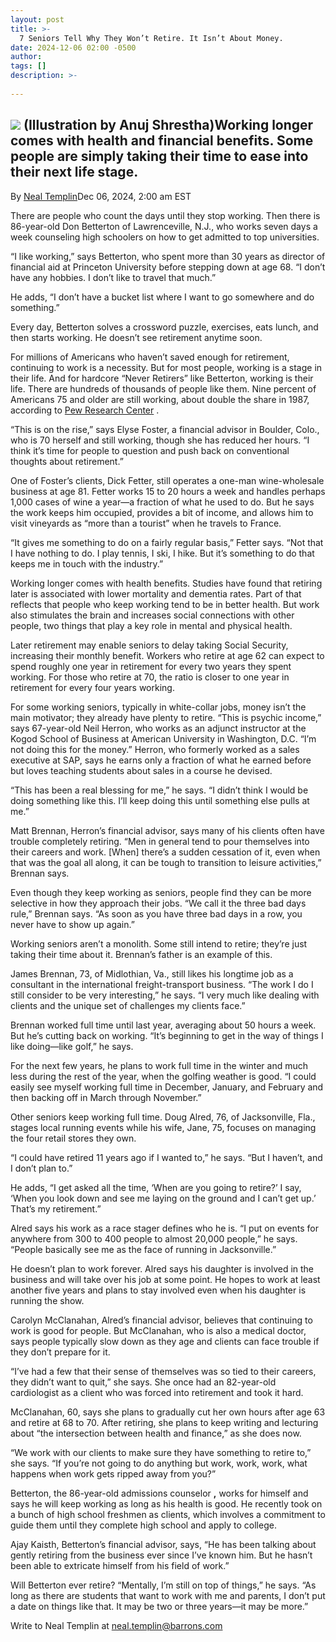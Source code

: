 ```yaml
---
layout: post
title: >-
  7 Seniors Tell Why They Won’t Retire. It Isn’t About Money.
date: 2024-12-06 02:00 -0500
author: 
tags: []
description: >-
  
---
```

![](https://images.barrons.com/im-67815771?width=940&height=626) (Illustration by Anuj Shrestha)Working longer comes with health and financial benefits. Some people are simply taking their time to ease into their next life stage.
-------------------------------------------------------------------------------------------------------------------------------------

By [Neal Templin](https://www.barrons.com/authors/neal-templin?mod=article_byline)Dec 06, 2024, 2:00 am EST

There are people who count the days until they stop working. Then there is 86-year-old Don Betterton of Lawrenceville, N.J., who works seven days a week counseling high schoolers on how to get admitted to top universities.

“I like working,” says Betterton, who spent more than 30 years as director of financial aid at Princeton University before stepping down at age 68. “I don’t have any hobbies. I don’t like to travel that much.”

He adds, “I don’t have a bucket list where I want to go somewhere and do something.”

Every day, Betterton solves a crossword puzzle, exercises, eats lunch, and then starts working. He doesn’t see retirement anytime soon.

For millions of Americans who haven’t saved enough for retirement, continuing to work is a necessity. But for most people, working is a stage in their life. And for hardcore “Never Retirers” like Betterton, working is their life. There are hundreds of thousands of people like them. Nine percent of Americans 75 and older are still working, about double the share in 1987, according to [Pew Research Center](https://www.pewresearch.org/social-trends/2023/12/14/the-growth-of-the-older-workforce/) .

“This is on the rise,” says Elyse Foster, a financial advisor in Boulder, Colo., who is 70 herself and still working, though she has reduced her hours. “I think it’s time for people to question and push back on conventional thoughts about retirement.”

One of Foster’s clients, Dick Fetter, still operates a one-man wine-wholesale business at age 81. Fetter works 15 to 20 hours a week and handles perhaps 1,000 cases of wine a year—a fraction of what he used to do. But he says the work keeps him occupied, provides a bit of income, and allows him to visit vineyards as “more than a tourist” when he travels to France.

“It gives me something to do on a fairly regular basis,” Fetter says. “Not that I have nothing to do. I play tennis, I ski, I hike. But it’s something to do that keeps me in touch with the industry.”

Working longer comes with health benefits. Studies have found that retiring later is associated with lower mortality and dementia rates. Part of that reflects that people who keep working tend to be in better health. But work also stimulates the brain and increases social connections with other people, two things that play a key role in mental and physical health.

Later retirement may enable seniors to delay taking Social Security, increasing their monthly benefit. Workers who retire at age 62 can expect to spend roughly one year in retirement for every two years they spent working. For those who retire at 70, the ratio is closer to one year in retirement for every four years working.

For some working seniors, typically in white-collar jobs, money isn’t the main motivator; they already have plenty to retire. “This is psychic income,” says 67-year-old Neil Herron, who works as an adjunct instructor at the Kogod School of Business at American University in Washington, D.C. “I’m not doing this for the money.” Herron, who formerly worked as a sales executive at SAP, says he earns only a fraction of what he earned before but loves teaching students about sales in a course he devised.

“This has been a real blessing for me,” he says. “I didn’t think I would be doing something like this. I’ll keep doing this until something else pulls at me.”

Matt Brennan, Herron’s financial advisor, says many of his clients often have trouble completely retiring. “Men in general tend to pour themselves into their careers and work. [When] there’s a sudden cessation of it, even when that was the goal all along, it can be tough to transition to leisure activities,” Brennan says.

Even though they keep working as seniors, people find they can be more selective in how they approach their jobs. “We call it the three bad days rule,” Brennan says. “As soon as you have three bad days in a row, you never have to show up again.”

Working seniors aren’t a monolith. Some still intend to retire; they’re just taking their time about it. Brennan’s father is an example of this.

James Brennan, 73, of Midlothian, Va., still likes his longtime job as a consultant in the international freight-transport business. “The work I do I still consider to be very interesting,” he says. “I very much like dealing with clients and the unique set of challenges my clients face.”

Brennan worked full time until last year, averaging about 50 hours a week. But he’s cutting back on working. “It’s beginning to get in the way of things I like doing—like golf,” he says.

For the next few years, he plans to work full time in the winter and much less during the rest of the year, when the golfing weather is good. “I could easily see myself working full time in December, January, and February and then backing off in March through November.”

Other seniors keep working full time. Doug Alred, 76, of Jacksonville, Fla., stages local running events while his wife, Jane, 75, focuses on managing the four retail stores they own.

“I could have retired 11 years ago if I wanted to,” he says. “But I haven’t, and I don’t plan to.”

He adds, “I get asked all the time, ‘When are you going to retire?’ I say, ‘When you look down and see me laying on the ground and I can’t get up.’ That’s my retirement.”

Alred says his work as a race stager defines who he is. “I put on events for anywhere from 300 to 400 people to almost 20,000 people,” he says. “People basically see me as the face of running in Jacksonville.”

He doesn’t plan to work forever. Alred says his daughter is involved in the business and will take over his job at some point. He hopes to work at least another five years and plans to stay involved even when his daughter is running the show.

Carolyn McClanahan, Alred’s financial advisor, believes that continuing to work is good for people. But McClanahan, who is also a medical doctor, says people typically slow down as they age and clients can face trouble if they don’t prepare for it.

“I’ve had a few that their sense of themselves was so tied to their careers, they didn’t want to quit,” she says. She once had an 82-year-old cardiologist as a client who was forced into retirement and took it hard.

McClanahan, 60, says she plans to gradually cut her own hours after age 63 and retire at 68 to 70. After retiring, she plans to keep writing and lecturing about “the intersection between health and finance,” as she does now.

“We work with our clients to make sure they have something to retire to,” she says. “If you’re not going to do anything but work, work, work, what happens when work gets ripped away from you?”

Betterton, the 86-year-old admissions counselor **,** works for himself and says he will keep working as long as his health is good. He recently took on a bunch of high school freshmen as clients, which involves a commitment to guide them until they complete high school and apply to college.

Ajay Kaisth, Betterton’s financial advisor, says, “He has been talking about gently retiring from the business ever since I’ve known him. But he hasn’t been able to extricate himself from his field of work.”

Will Betterton ever retire? “Mentally, I’m still on top of things,” he says. “As long as there are students that want to work with me and parents, I don’t put a date on things like that. It may be two or three years—it may be more.”

Write to Neal Templin at [neal.templin@barrons.com](mailto:neal.templin@barrons.com)

